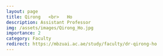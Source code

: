 ```yaml
---
layout: page
title: Qirong   <br>   Ho
description: Assistant Professor
img: /assets/images/Qirong_Ho.jpg
importance: 2
category: Faculty
redirect: https://mbzuai.ac.ae/study/faculty/dr-qirong-ho
---
```

